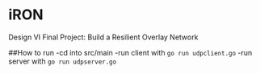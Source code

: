 # iRON

Design VI Final Project: Build a Resilient Overlay Network

##How to run
-cd into src/main
-run client with `go run udpclient.go`
-run server with `go run udpserver.go`

